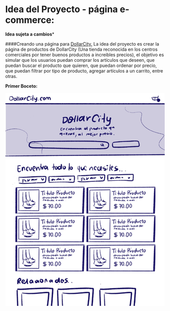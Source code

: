 # Idea del Proyecto - página e-commerce:
**Idea sujeta a cambios***

####Creando una página para [DollarCity.](https://dollarcity.com/)
La idea del proyecto es crear la página de productos de DollarCity (Una tienda reconocida en los centros comerciales por tener buenos productos a increibles precios), el objetivo es simular que los usuarios puedan comprar los artículos que deseen, que puedan buscar el producto que quieren, que puedan ordenar por precio, que puedan filtrar por tipo de producto, agregar artículos a un carrito, entre otras. 

**Primer Boceto:**

![Boceto N0.1](/PrimeraEntrega-ProyectoFinal/Img/Boceto.JPG)